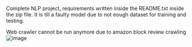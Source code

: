 Complete NLP project, requirements written inside the README.txt inside the zip file.
It is till a faulty model due to not eough dataset for training and testing.

Web crawler cannot be run anymore due to amazon block review crawling
![image](https://github.com/user-attachments/assets/ade02df4-3b5b-486d-9658-a89c41cd94b0)
